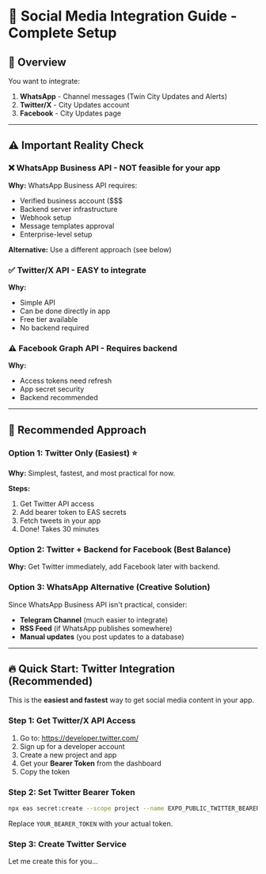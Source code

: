 # 📱 Social Media Integration Guide - Complete Setup

## 🎯 Overview

You want to integrate:
1. **WhatsApp** - Channel messages (Twin City Updates and Alerts)
2. **Twitter/X** - City Updates account
3. **Facebook** - City Updates page

---

## ⚠️ Important Reality Check

### ❌ WhatsApp Business API - NOT feasible for your app
**Why:** WhatsApp Business API requires:
- Verified business account ($$$
- Backend server infrastructure
- Webhook setup
- Message templates approval
- Enterprise-level setup

**Alternative:** Use a different approach (see below)

### ✅ Twitter/X API - EASY to integrate
**Why:** 
- Simple API
- Can be done directly in app
- Free tier available
- No backend required

### ⚠️ Facebook Graph API - Requires backend
**Why:**
- Access tokens need refresh
- App secret security
- Backend recommended

---

## 🚀 Recommended Approach

### **Option 1: Twitter Only (Easiest) ⭐**

**Why:** Simplest, fastest, and most practical for now.

**Steps:**

1. Get Twitter API access
2. Add bearer token to EAS secrets
3. Fetch tweets in your app
4. Done! Takes 30 minutes

### **Option 2: Twitter + Backend for Facebook (Best Balance)**

**Why:** Get Twitter immediately, add Facebook later with backend.

### **Option 3: WhatsApp Alternative (Creative Solution)**

Since WhatsApp Business API isn't practical, consider:
- **Telegram Channel** (much easier to integrate)
- **RSS Feed** (if WhatsApp publishes somewhere)
- **Manual updates** (you post updates to a database)

---

## 🔥 Quick Start: Twitter Integration (Recommended)

This is the **easiest and fastest** way to get social media content in your app.

### Step 1: Get Twitter/X API Access

1. Go to: https://developer.twitter.com/
2. Sign up for a developer account
3. Create a new project and app
4. Get your **Bearer Token** from the dashboard
5. Copy the token

### Step 2: Set Twitter Bearer Token

```bash
npx eas secret:create --scope project --name EXPO_PUBLIC_TWITTER_BEARER_TOKEN --value YOUR_BEARER_TOKEN --type string
```

Replace `YOUR_BEARER_TOKEN` with your actual token.

### Step 3: Create Twitter Service

Let me create this for you...

